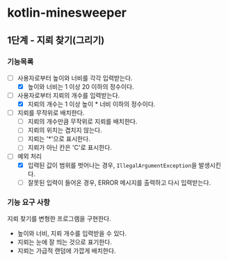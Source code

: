 # kotlin-minesweeper

## 1단계 - 지뢰 찾기(그리기)

### 기능목록

- [ ] 사용자로부터 높이와 너비를 각각 입력받는다.
  - [x] 높이와 너비는 1 이상 20 이하의 정수이다.
- [ ] 사용자로부터 지뢰의 개수를 입력받는다.
  - [x] 지뢰의 개수는 1 이상 높이 * 너비 이하의 정수이다.
- [ ] 지뢰를 무작위로 배치한다.
  - [ ] 지뢰의 개수만큼 무작위로 지뢰를 배치한다.
  - [ ] 지뢰의 위치는 겹치지 않는다.
  - [ ] 지뢰는 '*'으로 표시한다.
  - [ ] 지뢰가 아닌 칸은 'C'로 표시한다.
- [ ] 예외 처리
  - [x] 입력된 값이 범위를 벗어나는 경우, `IllegalArgumentException`을 발생시킨다.
  - [ ] 잘못된 입력이 들어온 경우, ERROR 메시지를 출력하고 다시 입력받는다.

### 기능 요구 사항

지뢰 찾기를 변형한 프로그램을 구현한다.
- 높이와 너비, 지뢰 개수를 입력받을 수 있다.
- 지뢰는 눈에 잘 띄는 것으로 표기한다.
- 지뢰는 가급적 랜덤에 가깝게 배치한다.
